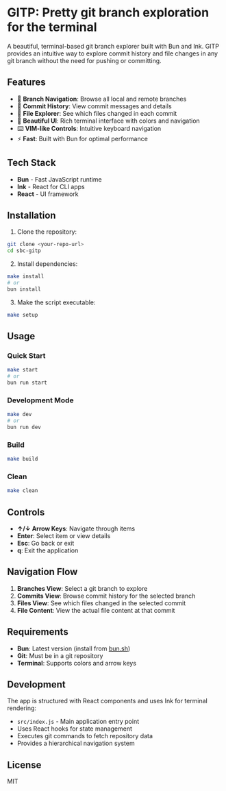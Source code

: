 # GITP: Pretty git branch exploration for the terminal

A beautiful, terminal-based git branch explorer built with Bun and Ink. GITP provides an intuitive way to explore commit history and file changes in any git branch without the need for pushing or committing.

## Features

- 🌿 **Branch Navigation**: Browse all local and remote branches
- 📝 **Commit History**: View commit messages and details
- 📁 **File Explorer**: See which files changed in each commit
- 🎨 **Beautiful UI**: Rich terminal interface with colors and navigation
- ⌨️ **VIM-like Controls**: Intuitive keyboard navigation
- ⚡ **Fast**: Built with Bun for optimal performance

## Tech Stack

- **Bun** - Fast JavaScript runtime
- **Ink** - React for CLI apps
- **React** - UI framework

## Installation

1. Clone the repository:

```bash
git clone <your-repo-url>
cd sbc-gitp
```

2. Install dependencies:

```bash
make install
# or
bun install
```

3. Make the script executable:

```bash
make setup
```

## Usage

### Quick Start

```bash
make start
# or
bun run start
```

### Development Mode

```bash
make dev
# or
bun run dev
```

### Build

```bash
make build
```

### Clean

```bash
make clean
```

## Controls

- **↑/↓ Arrow Keys**: Navigate through items
- **Enter**: Select item or view details
- **Esc**: Go back or exit
- **q**: Exit the application

## Navigation Flow

1. **Branches View**: Select a git branch to explore
2. **Commits View**: Browse commit history for the selected branch
3. **Files View**: See which files changed in the selected commit
4. **File Content**: View the actual file content at that commit

## Requirements

- **Bun**: Latest version (install from [bun.sh](https://bun.sh))
- **Git**: Must be in a git repository
- **Terminal**: Supports colors and arrow keys

## Development

The app is structured with React components and uses Ink for terminal rendering:

- `src/index.js` - Main application entry point
- Uses React hooks for state management
- Executes git commands to fetch repository data
- Provides a hierarchical navigation system

## License

MIT
